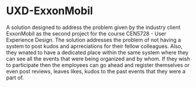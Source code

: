 # UXD-ExxonMobil

A solution designed to address the problem given by the industry client ExxonMobil as the second project for the course CEN5728 - User Experience Design. The solution addresses the problem of not having a system to post kudos and aprreciations for their fellow colleagues. Also, they wnated to have a dedicated place within the same system where they can see all the events that were being organized and by whom. If they wish to participate then the employees can go ahead and register themselves or even post reviews, leaves likes, kudos to the past events that they were a part of.
